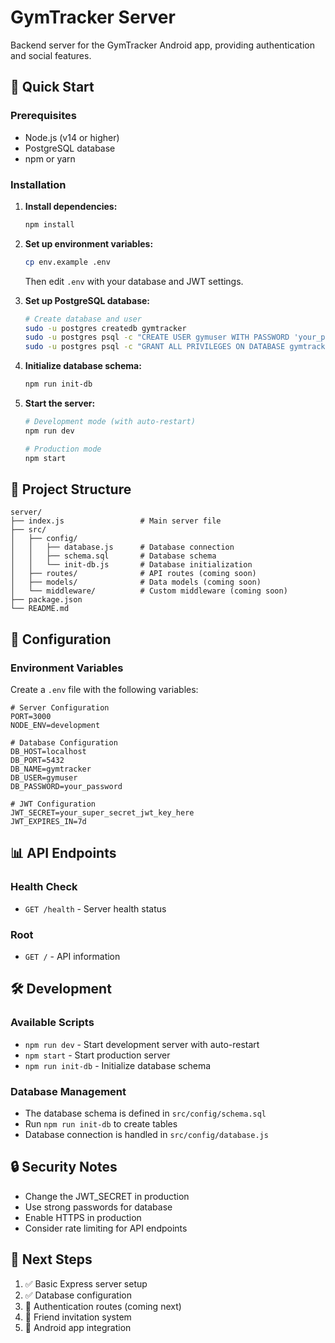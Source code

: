 # GymTracker Server

Backend server for the GymTracker Android app, providing authentication and social features.

## 🚀 Quick Start

### Prerequisites
- Node.js (v14 or higher)
- PostgreSQL database
- npm or yarn

### Installation

1. **Install dependencies:**
   ```bash
   npm install
   ```

2. **Set up environment variables:**
   ```bash
   cp env.example .env
   ```
   Then edit `.env` with your database and JWT settings.

3. **Set up PostgreSQL database:**
   ```bash
   # Create database and user
   sudo -u postgres createdb gymtracker
   sudo -u postgres psql -c "CREATE USER gymuser WITH PASSWORD 'your_password';"
   sudo -u postgres psql -c "GRANT ALL PRIVILEGES ON DATABASE gymtracker TO gymuser;"
   ```

4. **Initialize database schema:**
   ```bash
   npm run init-db
   ```

5. **Start the server:**
   ```bash
   # Development mode (with auto-restart)
   npm run dev
   
   # Production mode
   npm start
   ```

## 📁 Project Structure

```
server/
├── index.js                 # Main server file
├── src/
│   ├── config/
│   │   ├── database.js      # Database connection
│   │   ├── schema.sql       # Database schema
│   │   └── init-db.js       # Database initialization
│   ├── routes/              # API routes (coming soon)
│   ├── models/              # Data models (coming soon)
│   └── middleware/          # Custom middleware (coming soon)
├── package.json
└── README.md
```

## 🔧 Configuration

### Environment Variables

Create a `.env` file with the following variables:

```env
# Server Configuration
PORT=3000
NODE_ENV=development

# Database Configuration
DB_HOST=localhost
DB_PORT=5432
DB_NAME=gymtracker
DB_USER=gymuser
DB_PASSWORD=your_password

# JWT Configuration
JWT_SECRET=your_super_secret_jwt_key_here
JWT_EXPIRES_IN=7d
```

## 📊 API Endpoints

### Health Check
- `GET /health` - Server health status

### Root
- `GET /` - API information

## 🛠️ Development

### Available Scripts
- `npm run dev` - Start development server with auto-restart
- `npm start` - Start production server
- `npm run init-db` - Initialize database schema

### Database Management
- The database schema is defined in `src/config/schema.sql`
- Run `npm run init-db` to create tables
- Database connection is handled in `src/config/database.js`

## 🔒 Security Notes

- Change the JWT_SECRET in production
- Use strong passwords for database
- Enable HTTPS in production
- Consider rate limiting for API endpoints

## 📝 Next Steps

1. ✅ Basic Express server setup
2. ✅ Database configuration
3. 🔄 Authentication routes (coming next)
4. 🔄 Friend invitation system
5. 🔄 Android app integration 
